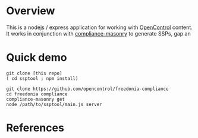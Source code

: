 # Overview

This is a nodejs / express application for working with [OpenControl] content.
It works in conjunction with [compliance-masonry] to generate
SSPs, gap an

# Quick demo

```/bin/sh
git clone [this repo]
( cd ssptool ; npm install)

git clone https://github.com/opencontrol/freedonia-compliance
cd freedonia compliance
compliance-masonry get
node /path/to/ssptool/main.js server
```

# References

[OpenControl]: http://open-control.org/
[compliance-masonry]: https://github.com/opencontrol/compliance-masonry


